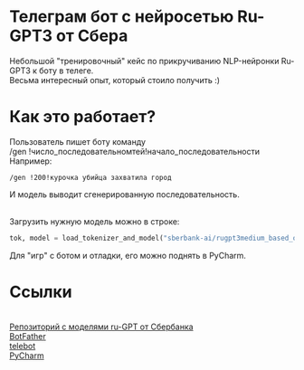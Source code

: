 # Телеграм бот с нейросетью Ru-GPT3 от Сбера
Небольшой "тренировочный" кейс по прикручиванию NLP-нейронки Ru-GPT3 к боту в телеге.
<br>Весьма интересный опыт, который стоило получить :)

# Как это работает?
Пользователь пишет боту команду
<br> /gen !число_последовательномтей!начало_последовательности
<br>Например:
```
/gen !200!курочка убийца захватила город
```
И модель выводит сгенерированную последовательность.

<br>Загрузить нужную модель можно в строке:
``` python
tok, model = load_tokenizer_and_model("sberbank-ai/rugpt3medium_based_on_gpt2")
```
Для "игр" с ботом и отладки, его можно поднять в PyCharm.


# Ссылки
<br>[Репозиторий с моделями ru-GPT от Сбербанка](https://github.com/sberbank-ai/ru-gpts)
<br>[BotFather](https://telegram.me/BotFather)
<br>[telebot](https://github.com/eternnoir/pyTelegramBotAPI)
<br>[PyCharm](https://www.jetbrains.com/ru-ru/pycharm/)
